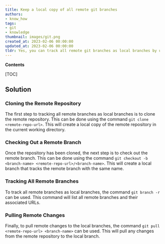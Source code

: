 ```yaml
---
title: Keep a local copy of all remote git branches
authors:
- know_how
tags:
- git
- knowledge
thumbnail: images/git.png
created_at: 2023-02-06 00:00:00
updated_at: 2023-02-06 00:00:00
tldr: Yes, you can track all remote git branches as local branches by using the `git branch -r` command.
---
```


**Contents**

[TOC]

## Solution 

### Cloning the Remote Repository 

The first step to tracking all remote branches as local branches is to clone the remote repository. This can be done using the command `git clone <remote-repo-url>`. This will create a local copy of the remote repository in the current working directory. 

### Checking Out a Remote Branch 

Once the repository has been cloned, the next step is to check out the remote branch. This can be done using the command `git checkout -b <branch-name> <remote-repo-url>/<branch-name>`. This will create a local branch that tracks the remote branch with the same name. 

### Tracking All Remote Branches 

To track all remote branches as local branches, the command `git branch -r` can be used. This command will list all remote branches and their associated URLs. 

### Pulling Remote Changes 

Finally, to pull remote changes to the local branches, the command `git pull <remote-repo-url> <branch-name>` can be used. This will pull any changes from the remote repository to the local branch.
